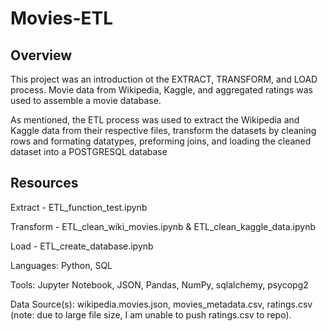 # Movies-ETL


## Overview

This project was an introduction ot the EXTRACT, TRANSFORM, and LOAD process. Movie data from Wikipedia, Kaggle, and aggregated ratings was used to assemble a movie database.

As mentioned, the ETL process was used to extract the Wikipedia and Kaggle data from their respective files, transform the datasets by cleaning rows and formating datatypes, preforming joins, and loading the cleaned dataset into a POSTGRESQL database

## Resources

Extract - ETL_function_test.ipynb

Transform - ETL_clean_wiki_movies.ipynb & ETL_clean_kaggle_data.ipynb

Load - ETL_create_database.ipynb

Languages: Python, SQL

Tools: Jupyter Notebook, JSON, Pandas, NumPy, sqlalchemy, psycopg2

Data Source(s): wikipedia.movies.json, movies_metadata.csv, ratings.csv (note: due to large file size, I am unable to push ratings.csv to repo).
